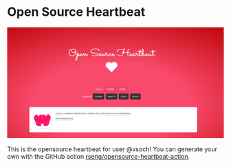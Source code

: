 # Open Source Heartbeat

![img/heartbeat.png](img/heartbeat.png)

This is the opensource heartbeat for user @vsoch!  You can generate
your own with the GitHub action [rseng/opensource-heartbeat-action](https://github.com/rseng/opensource-heartbeat-action).
